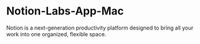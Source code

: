 # Notion-Labs-App-Mac
Notion is a next-generation productivity platform designed to bring all your work into one organized, flexible space.
